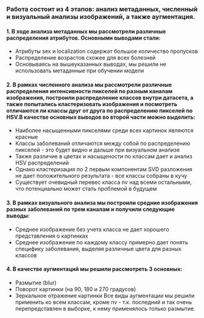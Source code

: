 ### Работа состоит из 4 этапов: анализ метаданных, численный и визуальный анализы изображений, а также аугментация.

#### 1. В ходе анализа метаданных мы рассмотрели различные распределения атрибутов. Основными выводами стали:
 - Атрибуты sex и localization содержат большое количество пропусков
 - Распределение возрастов схожее для всех болезней
 - Основываясь на вышеуказанных выводах, мы решили не использовать метаданные при обучении модели

#### 2. В рамках численного анализа мы рассмотрели различные распределения интенсивности пикселей по разным каналам изображения, построили распределение классов внутри датасета, а также попытались кластеризовать изображения и посмотреть отличаются ли классы друг от друга по распределению пикселей по HSV.В качестве основных выводов во второй части можно выделить:
 - Наиболее насыщенными пикселями среди всех картинок являются красные
 - Классы заболеваний отличаются между собой по распределению пикселей - это будет видно и дальше при визуальном анализе
 - Также различие в цветах и насыщености по классам дает и анализ HSV распределений
 - Однако кластеризация по 2 первым компонентам SVD разложения не дает положительного результата - все классы собраны в кучу
 - Существует очевидный перевес класса nv над всеми остальными, что потенциально может стать проблемой в будущем

#### 3. В рамках визуального анализа мы построили средние изображения разных заболеваний по трем каналам и получили следующие выводы:
 - Среднее изображение без учета класса не дает хорошего представления о картинках
 - Среднее изображение по каждому классу примерно дает понять специфику заболевания, выделяя различные цвета для разных классов

#### 4. В качестве аугментаций мы решили рассмотреть 3 основных: 
 - Размытие (blur) 
 - Поворот картинки (на 90, 180 и 270 градусов) 
 - Зеркальное отражение картинки 
Все виды аугментации мы решили применить ко всем классам, кроме nv - т.к. последний и так очень перепредставлен в выборке, к нему применялось только размытие.
